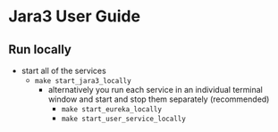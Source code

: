 # Jara3 User Guide

## Run locally
* start all of the services
    * ``` make start_jara3_locally ```
        * alternatively you run each service in an individual terminal window and start and stop them separately (recommended)
            *  ``` make start_eureka_locally ```
            *  ``` make start_user_service_locally ```